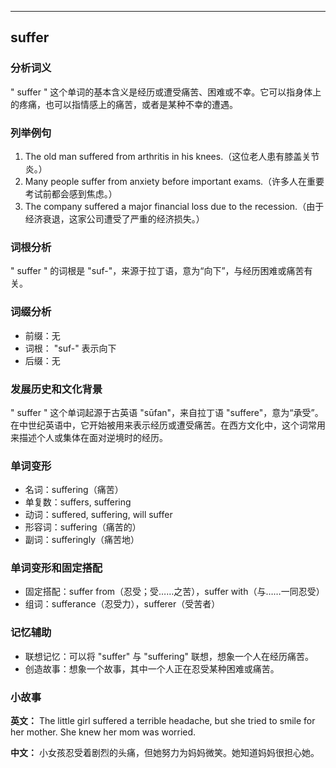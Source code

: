 
---------------
## suffer
### 分析词义
" suffer " 这个单词的基本含义是经历或遭受痛苦、困难或不幸。它可以指身体上的疼痛，也可以指情感上的痛苦，或者是某种不幸的遭遇。

### 列举例句
1. The old man suffered from arthritis in his knees.（这位老人患有膝盖关节炎。）
2. Many people suffer from anxiety before important exams.（许多人在重要考试前都会感到焦虑。）
3. The company suffered a major financial loss due to the recession.（由于经济衰退，这家公司遭受了严重的经济损失。）

### 词根分析
" suffer " 的词根是 "suf-"，来源于拉丁语，意为“向下”，与经历困难或痛苦有关。

### 词缀分析
- 前缀：无
- 词根： "suf-" 表示向下
- 后缀：无

### 发展历史和文化背景
" suffer " 这个单词起源于古英语 "sūfan"，来自拉丁语 "suffere"，意为“承受”。在中世纪英语中，它开始被用来表示经历或遭受痛苦。在西方文化中，这个词常用来描述个人或集体在面对逆境时的经历。

### 单词变形
- 名词：suffering（痛苦）
- 单复数：suffers, suffering
- 动词：suffered, suffering, will suffer
- 形容词：suffering（痛苦的）
- 副词：sufferingly（痛苦地）

### 单词变形和固定搭配
- 固定搭配：suffer from（忍受；受……之苦），suffer with（与……一同忍受）
- 组词：sufferance（忍受力），sufferer（受苦者）

### 记忆辅助
- 联想记忆：可以将 "suffer" 与 "suffering" 联想，想象一个人在经历痛苦。
- 创造故事：想象一个故事，其中一个人正在忍受某种困难或痛苦。

### 小故事
**英文：** 
The little girl suffered a terrible headache, but she tried to smile for her mother. She knew her mom was worried.

**中文：**
小女孩忍受着剧烈的头痛，但她努力为妈妈微笑。她知道妈妈很担心她。

